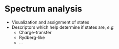 # Spectrum analysis

- Visualization and assignment of states
- Descriptors which help determine if states are, *e.g.*
    - Charge-transfer
    - Rydberg-like
    - ...
